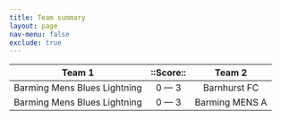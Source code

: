 ```yaml
---
title: Team summary
layout: page
nav-menu: false
exclude: true
---
```




|            Team 1            |  ::Score::  |     Team 2     |
|:----------------------------:|:-----------:|:--------------:|
| Barming Mens Blues Lightning | 0 &mdash; 3 |  Barnhurst FC  |
| Barming Mens Blues Lightning | 0 &mdash; 3 | Barming MENS A |

 <br /><br /><br />